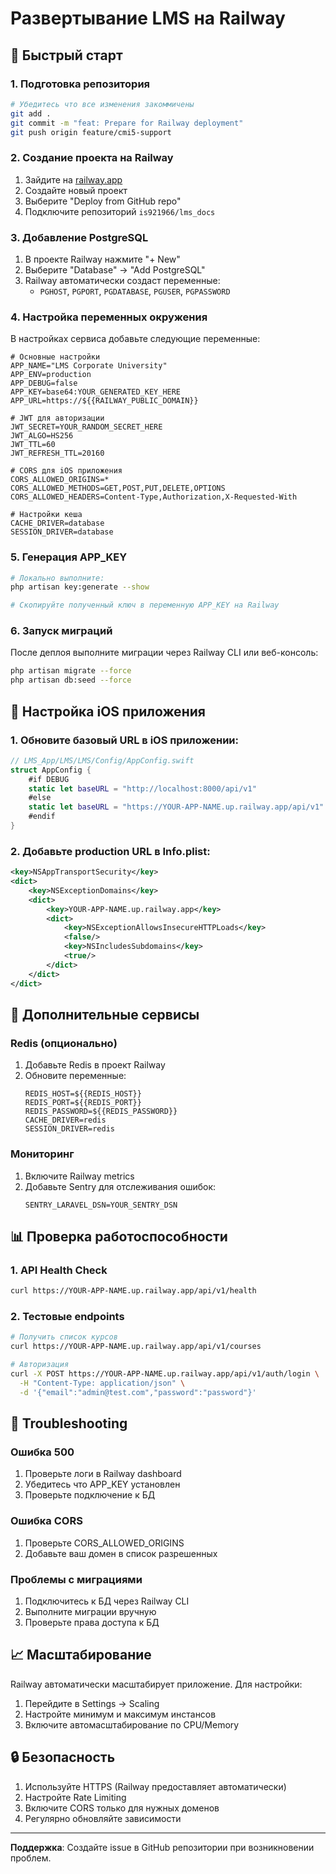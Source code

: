 # Развертывание LMS на Railway

## 🚀 Быстрый старт

### 1. Подготовка репозитория

```bash
# Убедитесь что все изменения закоммичены
git add .
git commit -m "feat: Prepare for Railway deployment"
git push origin feature/cmi5-support
```

### 2. Создание проекта на Railway

1. Зайдите на [railway.app](https://railway.app)
2. Создайте новый проект
3. Выберите "Deploy from GitHub repo"
4. Подключите репозиторий `is921966/lms_docs`

### 3. Добавление PostgreSQL

1. В проекте Railway нажмите "+ New"
2. Выберите "Database" → "Add PostgreSQL"
3. Railway автоматически создаст переменные:
   - `PGHOST`, `PGPORT`, `PGDATABASE`, `PGUSER`, `PGPASSWORD`

### 4. Настройка переменных окружения

В настройках сервиса добавьте следующие переменные:

```env
# Основные настройки
APP_NAME="LMS Corporate University"
APP_ENV=production
APP_DEBUG=false
APP_KEY=base64:YOUR_GENERATED_KEY_HERE
APP_URL=https://${{RAILWAY_PUBLIC_DOMAIN}}

# JWT для авторизации
JWT_SECRET=YOUR_RANDOM_SECRET_HERE
JWT_ALGO=HS256
JWT_TTL=60
JWT_REFRESH_TTL=20160

# CORS для iOS приложения
CORS_ALLOWED_ORIGINS=*
CORS_ALLOWED_METHODS=GET,POST,PUT,DELETE,OPTIONS
CORS_ALLOWED_HEADERS=Content-Type,Authorization,X-Requested-With

# Настройки кеша
CACHE_DRIVER=database
SESSION_DRIVER=database
```

### 5. Генерация APP_KEY

```bash
# Локально выполните:
php artisan key:generate --show

# Скопируйте полученный ключ в переменную APP_KEY на Railway
```

### 6. Запуск миграций

После деплоя выполните миграции через Railway CLI или веб-консоль:

```bash
php artisan migrate --force
php artisan db:seed --force
```

## 📱 Настройка iOS приложения

### 1. Обновите базовый URL в iOS приложении:

```swift
// LMS_App/LMS/LMS/Config/AppConfig.swift
struct AppConfig {
    #if DEBUG
    static let baseURL = "http://localhost:8000/api/v1"
    #else
    static let baseURL = "https://YOUR-APP-NAME.up.railway.app/api/v1"
    #endif
}
```

### 2. Добавьте production URL в Info.plist:

```xml
<key>NSAppTransportSecurity</key>
<dict>
    <key>NSExceptionDomains</key>
    <dict>
        <key>YOUR-APP-NAME.up.railway.app</key>
        <dict>
            <key>NSExceptionAllowsInsecureHTTPLoads</key>
            <false/>
            <key>NSIncludesSubdomains</key>
            <true/>
        </dict>
    </dict>
</dict>
```

## 🔧 Дополнительные сервисы

### Redis (опционально)

1. Добавьте Redis в проект Railway
2. Обновите переменные:
   ```env
   REDIS_HOST=${{REDIS_HOST}}
   REDIS_PORT=${{REDIS_PORT}}
   REDIS_PASSWORD=${{REDIS_PASSWORD}}
   CACHE_DRIVER=redis
   SESSION_DRIVER=redis
   ```

### Мониторинг

1. Включите Railway metrics
2. Добавьте Sentry для отслеживания ошибок:
   ```env
   SENTRY_LARAVEL_DSN=YOUR_SENTRY_DSN
   ```

## 📊 Проверка работоспособности

### 1. API Health Check

```bash
curl https://YOUR-APP-NAME.up.railway.app/api/v1/health
```

### 2. Тестовые endpoints

```bash
# Получить список курсов
curl https://YOUR-APP-NAME.up.railway.app/api/v1/courses

# Авторизация
curl -X POST https://YOUR-APP-NAME.up.railway.app/api/v1/auth/login \
  -H "Content-Type: application/json" \
  -d '{"email":"admin@test.com","password":"password"}'
```

## 🚨 Troubleshooting

### Ошибка 500

1. Проверьте логи в Railway dashboard
2. Убедитесь что APP_KEY установлен
3. Проверьте подключение к БД

### Ошибка CORS

1. Проверьте CORS_ALLOWED_ORIGINS
2. Добавьте ваш домен в список разрешенных

### Проблемы с миграциями

1. Подключитесь к БД через Railway CLI
2. Выполните миграции вручную
3. Проверьте права доступа к БД

## 📈 Масштабирование

Railway автоматически масштабирует приложение. Для настройки:

1. Перейдите в Settings → Scaling
2. Настройте минимум и максимум инстансов
3. Включите автомасштабирование по CPU/Memory

## 🔒 Безопасность

1. Используйте HTTPS (Railway предоставляет автоматически)
2. Настройте Rate Limiting
3. Включите CORS только для нужных доменов
4. Регулярно обновляйте зависимости

---

**Поддержка**: Создайте issue в GitHub репозитории при возникновении проблем. 